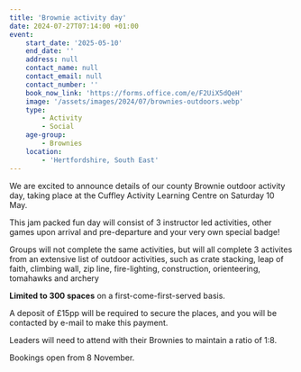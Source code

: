 ```yaml
---
title: 'Brownie activity day'
date: 2024-07-27T07:14:00 +01:00
event:
    start_date: '2025-05-10'
    end_date: ''
    address: null
    contact_name: null
    contact_email: null
    contact_number: ''
    book_now_link: 'https://forms.office.com/e/F2UiX5dQeH'
    image: '/assets/images/2024/07/brownies-outdoors.webp'
    type:
        - Activity
        - Social
    age-group:
        - Brownies
    location:
        - 'Hertfordshire, South East'
---
```

We are excited to announce details of our county Brownie outdoor activity day, taking place at the Cuffley Activity Learning Centre on Saturday 10 May.

This jam packed fun day will consist of 3 instructor led activities, other games upon arrival and pre-departure and your very own special badge!

Groups will not complete the same activities, but will all complete 3 activites from an extensive list of outdoor activities, such as crate stacking, leap of faith, climbing wall, zip line, fire-lighting, construction, orienteering, tomahawks and archery

**Limited to 300 spaces** on a first-come-first-served basis.

A deposit of £15pp will be required to secure the places, and you will be contacted by e-mail to make this payment.

Leaders will need to attend with their Brownies to maintain a ratio of 1:8.

Bookings open from 8 November.
